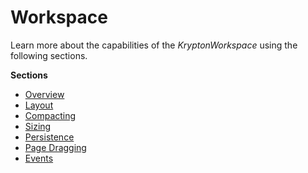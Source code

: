 # Workspace

Learn more about the capabilities of the *KryptonWorkspace* using the following
sections.  
  
**Sections**  
* [Overview](Workspace/Workspace%20Overview.md)
* [Layout](Workspace/Workspace%20Layout.md)
* [Compacting](Workspace/Workspace%20Compacting.md)
* [Sizing](Workspace/Workspace%20Sizing.md)
* [Persistence](Workspace/Workspace Persistence.md)
* [Page Dragging](Workspace/Workspace Page%20Dragging.md)
* [Events](Workspace/Workspace Events.md)